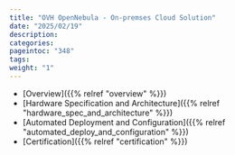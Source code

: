 ```yaml
---
title: "OVH OpenNebula - On-premses Cloud Solution"
date: "2025/02/19"
description:
categories:
pageintoc: "348"
tags:
weight: "1"
---
```


<a id="ovh-opennebula-onprem-cloud-solution"></a>

<!--# OVH OpenNebula - On-premises Cloud Solution -->

* [Overview]({{% relref "overview" %}})
* [Hardware Specification and Architecture]({{% relref "hardware_spec_and_architecture" %}})
* [Automated Deployment and Configuration]({{% relref "automated_deploy_and_configuration" %}})
* [Certification]({{% relref "certification" %}})
